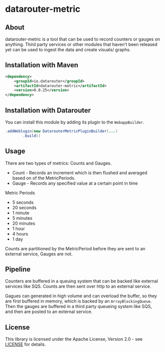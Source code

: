 # datarouter-metric

## About
datarouter-metric is a tool that can be used to record counters or gauges on anything. Third party services or other
 modules that haven't been released yet can be used to ingest the data and create visuals/ graphs.

## Installation with Maven

```xml
<dependency>
	<groupId>io.datarouter</groupId>
	<artifactId>datarouter-metric</artifactId>
	<version>0.0.25</version>
</dependency>
```

## Installation with Datarouter

You can install this module by adding its plugin to the `WebappBuilder`.

```java
.addWeblugin(new DatarouterMetricPluginBuilder(...)
		.build()
```

## Usage
There are two types of metrics: Counts and Gauges.

* Count - Records an increment which is then flushed and averaged based on of the MetricPeriods.
* Gauge - Records any specified value at a certain point in time

Metric Periods
* 5 seconds
* 20 seconds
* 1 minute
* 5 minutes
* 20 minutes
* 1 hour
* 4 hours
* 1 day

Counts are partitioned by the MetricPeriod before they are sent to an external service, Gauges are not.

## Pipeline

Counters are buffered in a queuing system that can be backed like external services like SQS. Counts are then sent over
 http to an external service. 

Gagues can generated in high volume and can overload the buffer, so they are first buffered in memory, which is backed
 by an `ArrayBlockingQueue`. Then the gauges are buffered in a third party queueing system like SQS, and then are
 posted to an external service.


## License

This library is licensed under the Apache License, Version 2.0 - see [LICENSE](../LICENSE) for details.
